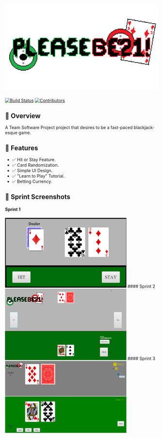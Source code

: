 # ![PleaseBe21!](assets/pixil-frame-0.png)

[![Build Status](https://img.shields.io/badge/build-passing-brightgreen)](https://youtu.be/dQw4w9WgXcQ?si=DJhNRhumTZbtfGzH)
[![Contributors](https://img.shields.io/github/contributors/your-repo)](https://github.com/LoganSchaefer04/BlackJackGame/graphs/contributors)

## 📌 Overview
A Team Software Project project that desires to be a fast-paced blackjack-esque game. 

## 🚀 Features
- ✅ Hit or Stay Feature.
- ✅ Card Randomization.
- ✅ Simple UI Design.
- ✅ "Learn to Play" Tutorial.
- ✅ Betting Currency.

## 📸 Sprint Screenshots
#### Sprint 1
<img src="assets/UISprint1.png" alt="Sprint 1 Gameplay" width="400">
#### Sprint 2
<img src="assets/UISprint2.png" alt="Sprint 2 Gameplay" width="400">
#### Sprint 3
<img src="assets/UISprint3.png" alt="Sprint 3 Gameplay" width="400">
